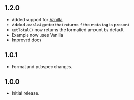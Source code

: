## 1.2.0

- Added support for [Vanilla](https://vanilla.so)
- Added `enabled` getter that returns if the meta tag is present
- `getTotal()` now returns the formatted amount by default
- Example now uses Vanilla
- Improved docs

## 1.0.1

- Format and pubspec changes.

## 1.0.0

- Initial release.
